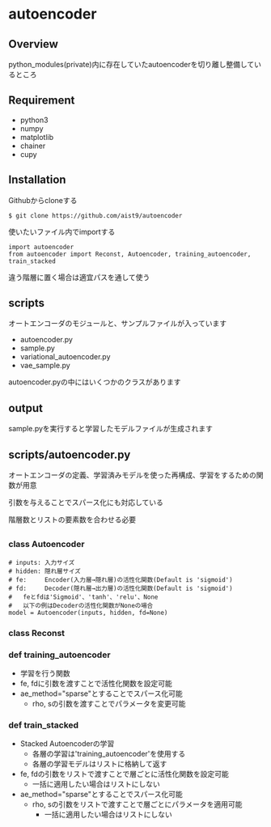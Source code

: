 # autoencoder

## Overview
python_modules(private)内に存在していたautoencoderを切り離し整備しているところ

## Requirement

- python3
- numpy
- matplotlib
- chainer
- cupy

## Installation

Githubからcloneする
```
$ git clone https://github.com/aist9/autoencoder
```

使いたいファイル内でimportする
```
import autoencoder
from autoencoder import Reconst, Autoencoder, training_autoencoder, train_stacked
```

違う階層に置く場合は適宜パスを通して使う


## scripts

オートエンコーダのモジュールと、サンプルファイルが入っています

- autoencoder.py
- sample.py
- variational_autoencoder.py
- vae_sample.py

autoencoder.pyの中にはいくつかのクラスがあります

## output

sample.pyを実行すると学習したモデルファイルが生成されます

## scripts/autoencoder.py

オートエンコーダの定義、学習済みモデルを使った再構成、学習をするための関数が用意

引数を与えることでスパース化にも対応している


階層数とリストの要素数を合わせる必要

## 
### class Autoencoder

```
# inputs: 入力サイズ
# hidden: 隠れ層サイズ
# fe:     Encoder(入力層→隠れ層)の活性化関数(Default is 'sigmoid')
# fd:     Decoder(隠れ層→出力層)の活性化関数(Default is 'sigmoid')
#   feとfdは'Sigmoid'、'tanh'、'relu'、None 
#   以下の例はDecoderの活性化関数がNoneの場合
model = Autoencoder(inputs, hidden, fd=None)
```

### class Reconst

### def training_autoencoder

- 学習を行う関数
- fe, fdに引数を渡すことで活性化関数を設定可能
- ae_method="sparse"とすることでスパース化可能
    - rho, sの引数を渡すことでパラメータを変更可能

### def train_stacked

- Stacked Autoencoderの学習
    - 各層の学習は'training_autoencoder'を使用する
    - 各層の学習モデルはリストに格納して返す
- fe, fdの引数をリストで渡すことで層ごとに活性化関数を設定可能
    - 一括に適用したい場合はリストにしない
- ae_method="sparse"とすることでスパース化可能
    - rho, sの引数をリストで渡すことで層ごとにパラメータを適用可能
        - 一括に適用したい場合はリストにしない

